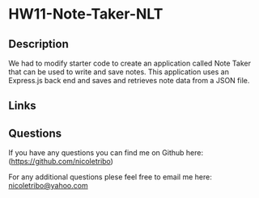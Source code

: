 # HW11-Note-Taker-NLT

## Description

We had to modify starter code to create an application called Note Taker that can be used to write and save notes. This application uses an Express.js back end and saves and retrieves note data from a JSON file.

## Links


## Questions

  If you have any questions you can find me on Github here: (https://github.com/nicoletribo)
  
  For any additional questions plese feel free to email me here: nicoletribo@yahoo.com
